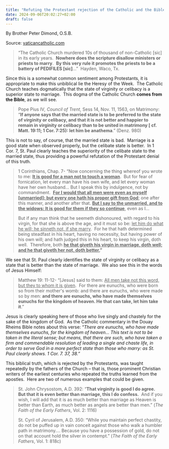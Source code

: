 ```yaml
---
title: "Refuting the Protestant rejection of the Catholic and the Bible’s teaching"
date: 2024-09-06T20:02:27+02:00
draft: false
---
```



By Brother Peter Dimond, O.S.B.

Source: [vaticancatholic.com](https://vaticancatholic.com/bible-celibacy-saint-paul/)

<blockquote>
<p>“The Catholic Church murdered 10s of thousand of non-Catholic [sic] in its early years.  <strong>Nowhere does the scripture disallow ministers or priests to marry</strong>.  <strong>By this very rule it promotes the priests to be a battery of PEDIFILES [sic]</strong>…”  Hayden, Waco, Tx.</p>
</blockquote>
<p>Since this is a somewhat common sentiment among Protestants, it is appropriate to make this unbiblical lie the Heresy of the Week.  The Catholic Church teaches dogmatically that the state of virginity or celibacy is a superior state to marriage.  This dogma of the Catholic Church <strong>comes from the Bible</strong>, as we will see.</p>

<blockquote>
<p>Pope Pius IV<em>, Council of Trent</em>, Sess 14, Nov. 11, 1563, on Matrimony: “<strong>If anyone says that the married state is to be preferred to the state of virginity or celibacy, and that it is not better and happier to remain in virginity or celibacy than to be united in matrimony [ cf. Matt. 19:11; 1 Cor. 7:25): let him be anathema</strong>.” (Denz. 980)</p>
</blockquote>
<p>This is not to say, of course, that the married state is bad.  Marriage is a good state when observed properly, but the celibate state is better.  In 1 Cor. 7, St. Paul clearly teaches the superiority of the celibate state to the married state, thus providing a powerful refutation of the Protestant denial of this truth.</p>

<blockquote>
<p>1 Corinthians, Chap. 7- “Now concerning the thing whereof you wrote to me: <strong><span style="text-decoration: underline;">It is good for a man not to touch a woman</span></strong>.  But for fear of fornication, let every man have his own wife, and let every woman have her own husband… But I speak this by indulgence, not by commandment.  <strong><span style="text-decoration: underline;">For I would that all men were even as myself [unmarried]: but every one hath his proper gift from God</span></strong>; one after this manner, and another after that. <strong><span style="text-decoration: underline;">But I say to the unmarried, and to the widows: It is good for them if they so continue</span></strong>, even as I…</p>
<p>But if any man think that he seemeth dishonoured, with regard to his virgin, for that she is above the age, and it must so be: <span style="text-decoration: underline;">let him do what he will; he sinneth not, if she marry</span>.  For he that hath determined being steadfast in his heart, having no necessity, but having power of his own will; and hath judged this in his heart, to keep his virgin, doth well.  Therefore, both <strong><span style="text-decoration: underline;">he that giveth his virgin in marriage, doth well; and he that giveth her not, doth better.</span>”</strong></p>
</blockquote>
<p>We see that St. Paul clearly identifies the state of virginity or celibacy as a state that is better than the state of marriage.  We also see this in the words of Jesus Himself:</p>

<blockquote>
<p>Matthew 19: 11-12- “[Jesus] said to them: <span style="text-decoration: underline;">All men take not this word, but they to whom it is given</span>.  For there are eunuchs, who were born so from their mother's womb: and there are eunuchs, who were made so by men: <strong>and there are eunuchs, who have made themselves eunuchs for the kingdom of heaven. He that can take, let him take it</strong>.”</p>
</blockquote>
<p>Jesus is clearly speaking here of those who live singly and chastely for the sake of the kingdom of God.  As the Catholic commentary in the Douay Rheims Bible notes about this verse: “<em>There are eunuchs, who have made themselves eunuchs, for the kingdom of heaven...</em><em> This text is not to be taken in the literal sense; but means, that there are such, who have taken a firm and commendable resolution of leading a single and chaste life, in order to serve God in a more perfect state than those who marry: as St. Paul clearly shows. 1 Cor. 7. 37, 38.”</em></p>
<p>This biblical truth, which is rejected by the Protestants, was taught repeatedly by the fathers of the Church – that is, those prominent Christian writers of the earliest centuries who repeated the truths learned from the apostles.  Here are two of numerous examples that could be given.</p>

<blockquote>
<p>St. John Chrysostom, A.D. 392: “<strong>That virginity is good I do agree.  But that it is even better than marriage, this I do confess.</strong>  And if you wish, I will add that it is as much better than marriage as Heaven is better than Earth, as much better as angels are better than men.” (<em>The Faith of the Early Fathers</em>, Vol. 2: 1116)</p>
<p>St. Cyril of Jerusalem, A.D. 350: “While you maintain perfect chastity, do not be puffed up in vain conceit against those who walk a humbler path in matrimony…. Because you have a possession of gold, do not on that account hold the silver in contempt.” (<em>The Faith of the </em><em>Early </em><em>Fathers</em>, Vol. 1: 818c)</p>
</blockquote>
